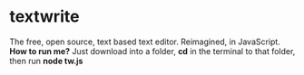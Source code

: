 # textwrite
The free, open source, text based text editor. Reimagined, in JavaScript.
**How to run me?**
Just download into a folder, **cd** in the terminal to that folder, then run **node tw.js**
